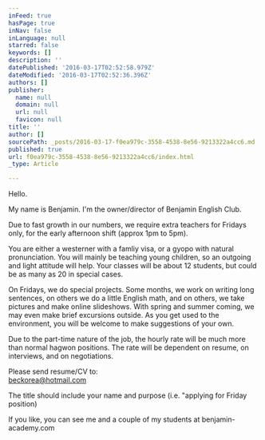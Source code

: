 ```yaml
---
inFeed: true
hasPage: true
inNav: false
inLanguage: null
starred: false
keywords: []
description: ''
datePublished: '2016-03-17T02:52:58.979Z'
dateModified: '2016-03-17T02:52:36.396Z'
authors: []
publisher:
  name: null
  domain: null
  url: null
  favicon: null
title: ''
author: []
sourcePath: _posts/2016-03-17-f0ea979c-3558-4538-8e56-9213322a4cc6.md
published: true
url: f0ea979c-3558-4538-8e56-9213322a4cc6/index.html
_type: Article

---
```

Hello.

My name is Benjamin. I'm the owner/director of Benjamin English Club.

Due to fast growth in our numbers, we require extra teachers for Fridays only, for the early afternoon shift (approx 1pm to 5pm).

You are either a westerner with a famliy visa, or a gyopo with natural pronunciation. You will mainly be teaching young children, so an outgoing and light attitude will help. Your classes will be about 12 students, but could be as many as 20 in special cases.

On Fridays, we do special projects. Some months, we work on writing long sentences, on others we do a little English math, and on others, we take pictures and make online slideshows. With spring and summer coming, we may even make brief excursions outside. As you get used to the environment, you will be welcome to make suggestions of your own.

Due to the part-time nature of the job, the hourly rate will be much more than normal hagwon positions. The rate will be dependent on resume, on interviews, and on negotiations.

Please send resume/CV to:  
[beckorea@hotmail.com][0]

The title should include your name and purpose (i.e. "applying for Friday position)

If you like, you can see me and a couple of my students at benjamin-academy.com

[0]: mailto:beckorea@hotmail.com